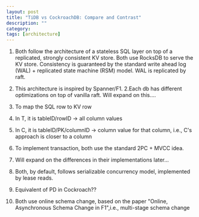 ```yaml
---
layout: post
title: "TiDB vs CockroachDB: Compare and Contrast"
description: ""
category: 
tags: [architecture]
---
```


1. Both follow the architecture of a stateless SQL layer on top of a replicated, strongly consistent KV store. Both use RocksDB to serve the KV store. Consistency is guaranteed by the standard write ahead log (WAL) + replicated state machine (RSM) model. WAL is replicated by raft. 
  1. This architecture is inspired by Spanner/F1.
  2.Each db has different optimizations on top of vanilla raft. Will expand on this....

2. To map the SQL row to KV row
  1. In T, it is tableID/rowID → all column values
  2. In C, it is tableID/PK/columnID → column value for that column, i.e., C's approach is closer to a column

3. To implement transaction, both use the standard 2PC + MVCC idea.
  1. Will expand on the differences in their implementations later...
  2. Both, by default, follows serializable concurrency model, implemented by lease reads.

4. Equivalent of PD in Cockroach??

5. Both use online schema change, based on the paper "Online, Asynchronous Schema Change in F1",i.e., multi-stage schema change
